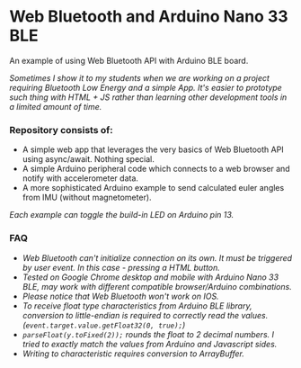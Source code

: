 # Web Bluetooth and Arduino Nano 33 BLE
An example of using Web Bluetooth API with Arduino BLE board.

*Sometimes I show it to my students when we are working on a project requiring Bluetooth Low Energy and a simple App. It's easier to prototype such thing with HTML + JS rather than learning other development tools in a limited amount of time.*


### Repository consists of:
- A simple web app that leverages the very basics of Web Bluetooth API using async/await. Nothing special.
- A simple Arduino peripheral code which connects to a web browser and notify with accelerometer data.
- A more sophisticated Arduino example to send calculated euler angles from IMU (without magnetometer).

*Each example can toggle the build-in LED on Arduino pin 13.*

### FAQ
- *Web Bluetooth can't initialize connection on its own. It must be triggered by user event. In this case - pressing a HTML button.*
- *Tested on Google Chrome desktop and mobile with Arduino Nano 33 BLE, may work with different compatible browser/Arduino combinations.*
- *Please notice that Web Bluetooth won't work on IOS.*
- *To receive float type characteristics from Arduino BLE library, conversion to little-endian is required to correctly read the values. (`event.target.value.getFloat32(0, true);`)*
- *`parseFloat(y.toFixed(2));` rounds the float to 2 decimal numbers. I tried to exactly match the values from Arduino and Javascript sides.*
- *Writing to characteristic requires conversion to ArrayBuffer.*

